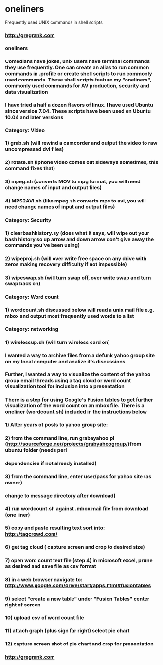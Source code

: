 # oneliners
Frequently used UNIX commands in shell scripts

### http://gregrank.com

### oneliners
### Comedians have jokes, unix users have terminal commands they use frequently. One can create an alias to run common commands in .profile or create shell scripts to run commonly used commands. These shell scripts feature my "oneliners", commonly used commands for AV production, security and data visualization

### I have tried a half a dozen flavors of linux. I have used Ubuntu since version 7.04. These scripts have been used on Ubuntu 10.04 and later versions

### Category: Video
### 1) grab.sh (will rewind a camcorder and output the video to raw uncompressed dvi files)
### 2) rotate.sh (iphone video comes out sideways sometimes, this command fixes that)
### 3) mpeg.sh (converts MOV to mpg format, you will need change names of input and output files)
### 4) MPS2AVI.sh (like mpeg.sh converts mps to avi, you will need change names of input and output files)

### Category: Security
### 1) clearbashhistory.sy (does what it says, will wipe out your bash history so up arrow and down arrow don't give away the commands you've been using)
### 2) wipeproj.sh (will over write free space on any drive with zeros making recovery difficulty if not impossible)
### 3) wipeswap.sh (will turn swap off, over write swap and turn swap back on)

### Category: Word count
### 1) wordcount.sh discussed below will read a unix mail file e.g. mbox and output most frequently used words to a list

### Category: networking
### 1) wirelessup.sh (will turn wireless card on)


### I wanted a way to archive files from a defunk yahoo group site on my local computer and analize it's discussions
### Further, I wanted a way to visualize the content of the yahoo group email threads using a tag cloud or word count visualization tool for inclusion into a presentation
### There is a step for using Google's Fusion tables to get further visualization of the word count on an mbox file. There is a oneliner (wordcount.sh) included in the instructions below


### 1) After years of posts to yahoo group site:
### 2) from the command line, run grabayahoo.pl (http://sourceforge.net/projects/grabyahoogroup/)from ubuntu folder (needs perl
### dependencies if not already installed)
### 3) from the command line, enter user/pass for yahoo site (as owner)
### change to message directory after download) 
### 4) run wordcount.sh against .mbox mail file from download (one liner)
### 5) copy and paste resulting text sort into: http://tagcrowd.com/
### 6) get tag cloud ( capture screen and crop to desired size)
### 7) open word count text file (step 4) in microsoft excel, prune as desired and save file as csv format
### 8) in a web browser navigate to: http://www.google.com/drive/start/apps.html#fusiontables
### 9) select "create a new table" under "Fusion Tables" center right of screen
### 10) upload csv of word count file
### 11) attach graph (plus sign far right) select pie chart
### 12) capture screen shot of pie chart and crop for presentation

### http://gregrank.com
